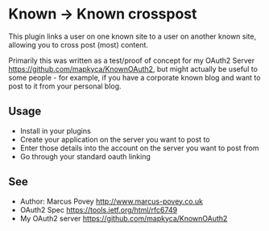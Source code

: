 Known -> Known crosspost
========================

This plugin links a user on one known site to a user on another known site, allowing you to cross post (most) content.

Primarily this was written as a test/proof of concept for my OAuth2 Server <https://github.com/mapkyca/KnownOAuth2>, but might actually be useful to some people - for example, 
if you have a corporate known blog and want to post to it from your personal blog.

Usage
-----

* Install in your plugins
* Create your application on the server you want to post to
* Enter those details into the account on the server you want to post from
* Go through your standard oauth linking

See
---
 * Author: Marcus Povey <http://www.marcus-povey.co.uk> 
 * OAuth2 Spec <https://tools.ietf.org/html/rfc6749>
 * My OAuth2 server <https://github.com/mapkyca/KnownOAuth2>
